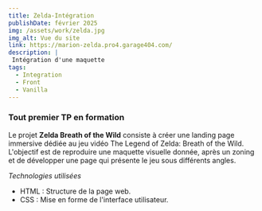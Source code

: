 ```yaml
---
title: Zelda-Intégration
publishDate: février 2025
img: /assets/work/zelda.jpg
img_alt: Vue du site
link: https://marion-zelda.pro4.garage404.com/
description: |
 Intégration d'une maquette 
tags:
  - Integration
  - Front
  - Vanilla
---
```


### Tout premier TP en formation

Le projet **Zelda Breath of the Wild** consiste à créer une landing page immersive dédiée au jeu vidéo The Legend of Zelda: Breath of the Wild. L'objectif est de reproduire une maquette visuelle donnée, après un zoning et de développer une page qui présente le jeu sous différents angles.

*Technologies utilisées*  
* HTML : Structure de la page web.  
* CSS : Mise en forme de l'interface utilisateur.  




